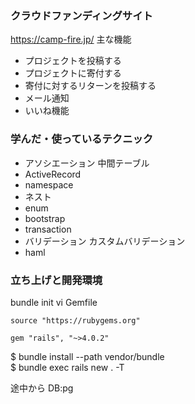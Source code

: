 ### クラウドファンディングサイト
https://camp-fire.jp/
主な機能
  - プロジェクトを投稿する
  - プロジェクトに寄付する
  - 寄付に対するリターンを投稿する
  - メール通知
  - いいね機能
  
### 学んだ・使っているテクニック
- アソシエーション
  中間テーブル
- ActiveRecord
- namespace
- ネスト
- enum
- bootstrap
- transaction
- バリデーション
  カスタムバリデーション
- haml

### 立ち上げと開発環境
bundle init 
vi Gemfile
```
source "https://rubygems.org"

gem "rails", "~>4.0.2"
```
$ bundle install --path vendor/bundle  
$ bundle exec rails new . -T  

途中から
DB:pg


